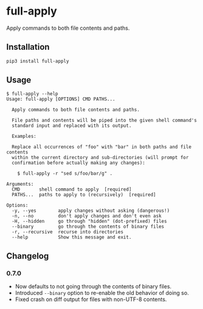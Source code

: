 # full-apply

Apply commands to both file contents and paths.

## Installation

```bash
pip3 install full-apply
```

## Usage

```console
$ full-apply --help
Usage: full-apply [OPTIONS] CMD PATHS...

  Apply commands to both file contents and paths.

  File paths and contents will be piped into the given shell command's
  standard input and replaced with its output.

  Examples:

  Replace all occurrences of "foo" with "bar" in both paths and file contents
  within the current directory and sub-directories (will prompt for
  confirmation before actually making any changes):

    $ full-apply -r "sed s/foo/bar/g" .

Arguments:
  CMD       shell command to apply  [required]
  PATHS...  paths to apply to (recursively)  [required]

Options:
  -y, --yes        apply changes without asking (dangerous!)
  -n, --no         don't apply changes and don't even ask
  -H, --hidden     go through "hidden" (dot-prefixed) files
  --binary         go through the contents of binary files
  -r, --recursive  recurse into directories
  --help           Show this message and exit.
```

## Changelog

### 0.7.0

- Now defaults to not going through the contents of binary files.
- Introduced `--binary` option to re-enable the old behavior of doing so.
- Fixed crash on diff output for files with non-UTF-8 contents.
